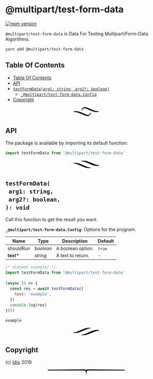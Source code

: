 # @multipart/test-form-data

[![npm version](https://badge.fury.io/js/@multipart/test-form-data.svg)](https://npmjs.org/package/@multipart/test-form-data)

`@multipart/test-form-data` is Data For Testing Multipart/Form-Data Algorithms.

```sh
yarn add @multipart/test-form-data
```

## Table Of Contents

- [Table Of Contents](#table-of-contents)
- [API](#api)
- [`testFormData(arg1: string, arg2?: boolean)`](#mynewpackagearg1-stringarg2-boolean-void)
  * [`_@multipart/test-form-data.Config`](#type-_@multipart/test-form-dataconfig)
- [Copyright](#copyright)

<p align="center"><a href="#table-of-contents"><img src="/.documentary/section-breaks/0.svg?sanitize=true"></a></p>

## API

The package is available by importing its default function:

```js
import testFormData from '@multipart/test-form-data'
```

<p align="center"><a href="#table-of-contents"><img src="/.documentary/section-breaks/1.svg?sanitize=true"></a></p>

## `testFormData(`<br/>&nbsp;&nbsp;`arg1: string,`<br/>&nbsp;&nbsp;`arg2?: boolean,`<br/>`): void`

Call this function to get the result you want.

__<a name="type-_@multipart/test-form-dataconfig">`_@multipart/test-form-data.Config`</a>__: Options for the program.

|   Name    |       Type       |    Description    | Default |
| --------- | ---------------- | ----------------- | ------- |
| shouldRun | <em>boolean</em> | A boolean option. | `true`  |
| __text*__ | <em>string</em>  | A text to return. | -       |

```js
/* alanode example/ */
import testFormData from '@multipart/test-form-data'

(async () => {
  const res = await testFormData({
    text: 'example',
  })
  console.log(res)
})()
```
```
example
```

<p align="center"><a href="#table-of-contents"><img src="/.documentary/section-breaks/2.svg?sanitize=true"></a></p>

## Copyright

(c) [Idio][1] 2019

[1]: https://idio.cc

<p align="center"><a href="#table-of-contents"><img src="/.documentary/section-breaks/-1.svg?sanitize=true"></a></p>